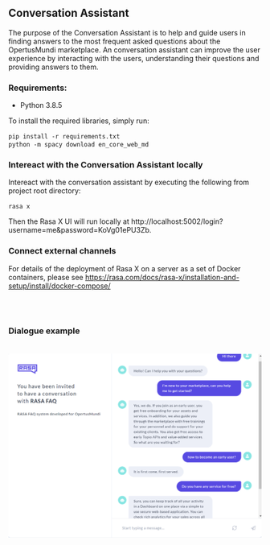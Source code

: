 ## Conversation Assistant

The purpose of the Conversation Assistant is to help and guide users in finding answers to the most frequent asked questions about the OpertusMundi marketplace. 
An conversation assistant can improve the user experience by interacting with 
the users, understanding their questions and providing answers to them.



### Requirements:
* Python 3.8.5

To install the required libraries, simply run: 

```
pip install -r requirements.txt
python -m spacy download en_core_web_md
```

### Intereact with the Conversation Assistant locally
Intereact with the conversation assistant by executing the following from project root directory:
```
rasa x
```
Then the Rasa X UI will run locally at http://localhost:5002/login?username=me&password=KoVg01ePU3Zb.

### Connect external channels

For details of the deployment of Rasa X on a server as a set of Docker containers, please see https://rasa.com/docs/rasa-x/installation-and-setup/install/docker-compose/



<br/><br/>


### Dialogue example<br/><br/>
<img src="https://github.com/OpertusMundi/intelligent-search-assistant/blob/main/image/rasa_x.png"></img><br>



